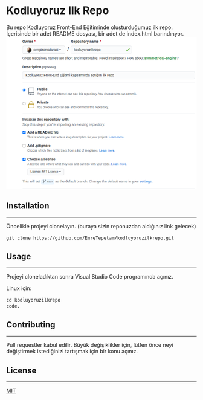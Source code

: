# Kodluyoruz Ilk Repo

Bu repo [Kodluyoruz](www.kodluyoruz.org) Front-End Eğitiminde oluşturduğumuz ilk repo. İçerisinde bir adet README dosyası, bir adet de index.html barındırıyor.
![lorem](https://github.com/Kodluyoruz/taskforce/raw/main/git/odev1/figures/github.png)

## Installation
-----
Öncelikle projeyi clonelayın. (buraya sizin reponuzdan aldığınız link gelecek)
```
git clone https://github.com/EmreTepetam/kodluyoruzilkrepo.git
```

## Usage
-----
Projeyi cloneladıktan sonra Visual Studio Code programında açınız.

Linux için:
```
cd kodluyoruzilkrepo
code.
```

## Contributing
-----
Pull requestler kabul edilir. Büyük değişiklikler için, lütfen önce neyi değiştirmek istediğinizi tartışmak için bir konu açınız.

## License
-----
[MIT](https://choosealicense.com/licenses/mit/)